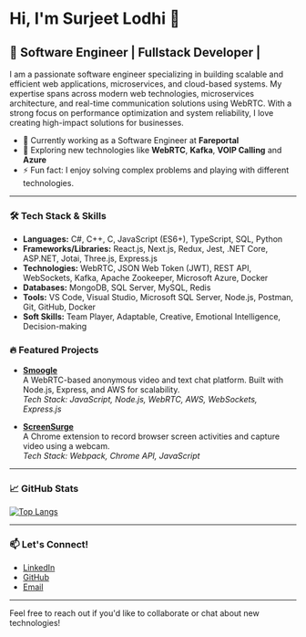 # Hi, I'm Surjeet Lodhi 👋

## 🚀 Software Engineer | Fullstack Developer | 

I am a passionate software engineer specializing in building scalable and efficient web applications, microservices, and cloud-based systems. My expertise spans across modern web technologies, microservices architecture, and real-time communication solutions using WebRTC. With a strong focus on performance optimization and system reliability, I love creating high-impact solutions for businesses.

- 🔭 Currently working as a Software Engineer at **Fareportal**
- 🌱 Exploring new technologies like **WebRTC**, **Kafka**, **VOIP Calling** and **Azure**
- ⚡ Fun fact: I enjoy solving complex problems and playing with different technologies.
---
### 🛠️ Tech Stack & Skills
- **Languages:** C\#, C++, C, JavaScript (ES6+), TypeScript, SQL, Python
- **Frameworks/Libraries:** React.js, Next.js, Redux, Jest, .NET Core, ASP.NET, Jotai, Three.js, Express.js
- **Technologies:** WebRTC, JSON Web Token (JWT), REST API, WebSockets, Kafka, Apache Zookeeper, Microsoft Azure, Docker
- **Databases:** MongoDB, SQL Server, MySQL, Redis
- **Tools:** VS Code, Visual Studio, Microsoft SQL Server, Node.js, Postman, Git, GitHub, Docker
- **Soft Skills:** Team Player, Adaptable, Creative, Emotional Intelligence, Decision-making

### 🔥 Featured Projects

- **[Smoogle](https://52.64.135.169/)**  
  A WebRTC-based anonymous video and text chat platform. Built with Node.js, Express, and AWS for scalability.  
  _Tech Stack: JavaScript, Node.js, WebRTC, AWS, WebSockets, Express.js_

- **[ScreenSurge](https://microsoftedge.microsoft.com/addons/detail/screen-webcam-recorder-/ckndfidbhfagchdakfgkmjonooacmhcn)**  
  A Chrome extension to record browser screen activities and capture video using a webcam.  
  _Tech Stack: Webpack, Chrome API, JavaScript_
---

### 📈 GitHub Stats
[![Top Langs](https://github-readme-stats.vercel.app/api/top-langs/?username=surjeetlodhirajput&layout=compact)](https://github.com/surjeetlodhirajput)

---

### 📫 Let's Connect!
- [LinkedIn](https://linkedin.com/in/surjeetlodhirajput)
- [GitHub](https://github.com/surjeetlodhirajput)
- [Email](mailto:surjeetrajput433@gmail.com)

---

Feel free to reach out if you'd like to collaborate or chat about new technologies!

